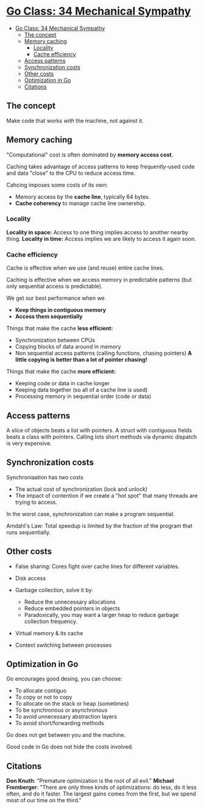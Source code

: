 # [Go Class: 34 Mechanical Sympathy](https://www.youtube.com/watch?v=7QLoOd9HinY&t=10s)

- [Go Class: 34 Mechanical Sympathy](#go-class-34-mechanical-sympathy)
  - [The concept](#the-concept)
  - [Memory caching](#memory-caching)
    - [Locality](#locality)
    - [Cache efficiency](#cache-efficiency)
  - [Access patterns](#access-patterns)
  - [Synchronization costs](#synchronization-costs)
  - [Other costs](#other-costs)
  - [Optimization in Go](#optimization-in-go)
  - [Citations](#citations)

## The concept

Make code that works *with* the machine, not against it.

## Memory caching

"Computational" cost is often dominated by **memory access cost**.

Caching takes advantage of access patterns to keep frequently-used code and data "close" to the CPU to reduce access time.

Cahcing imposes some costs of its own:
- Memory access by the **cache line**, typically 64 bytes.
- **Cache coherency** to manage cache line ownership.
 
### Locality

 **Locality in space:** Access to one thing implies access to another nearby thing.
 **Locality in time:** Access implies we are likely to access it again soon.


### Cache efficiency

Cache is effective when we use (and reuse) entire cache lines.

Caching is effective when we access memory in predictable patterns (but only sequential access is predictable).

We get our best performance when we
- **Keep things in contiguous memory**
- **Access them sequentially**


Things that make the cache **less efficient:**
- Synchronization between CPUs
- Copying blocks of data around in memory
- Non sequential access patterns (calling functions, chasing pointers) **A little copying is better than a lot of pointer chasing!**

Things that make the cache **more efficient:**
- Keeping code or data in cache longer
- Keeping data together (so all of a cache line is used)
- Processing memory in sequential order (code or data)


## Access patterns

A slice of objects beats a list with pointers.
A struct with contiguous fields beats a class  with pointers.
Calling lots short methods via dynamic dispatch is very expensive.

## Synchronization costs

Synchroniaation has two costs
- The actual cost of synchronization (lock and unlock)
- The impact of contention if we create a "hot spot" that many threads are trying to access.

In the worst case, synchronization can make a program sequential.

Amdahl's Law: Total speedup is limited by the fraction of the program that runs sequentially.



## Other costs
- False sharing: Cores fight over cache lines for different variables.
- Disk access
- Garbage collection, solve it by:
  - Reduce the unnecessary allocations
  - Reduce embedded pointers in objects
  - Paradoxically, you may want a larger heap to reduce garbage collection frequency.

- Virtual memory & its cache
- Context switching between processes


## Optimization in Go

Go encourages good desing, you can choose:

- To allocate contiguo  
- To copy or not to copy
- To allocate on the stack or heap (sometimes)
- To be synchronous or asynchronous
- To avoid unnecessary abstraction layers
- To avoid short/forwarding methods

Go does not get between you and the machine.

Good code in Go does not hide the costs involved.


## Citations
**Don Knuth**: "Premature optimization is the root of all evil."
**Michael Fromberger**: "There are only three kinds of optimizations: do less, do it less often, and do it faster. The largest gains comes from the first, but we spend most of our time on the third."
